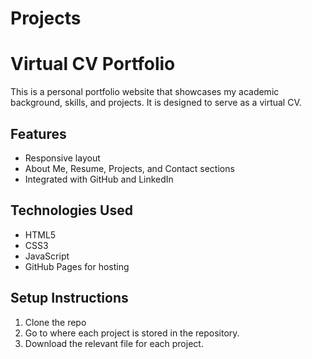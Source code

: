 # Projects
# Virtual CV Portfolio

This is a personal portfolio website that showcases my academic background, skills, and projects. It is designed to serve as a virtual CV.

## Features
- Responsive layout
- About Me, Resume, Projects, and Contact sections
- Integrated with GitHub and LinkedIn

## Technologies Used
- HTML5
- CSS3
- JavaScript
- GitHub Pages for hosting

## Setup Instructions
1. Clone the repo
2. Go to where each project is stored in the repository.
3. Download the relevant file for each project.
